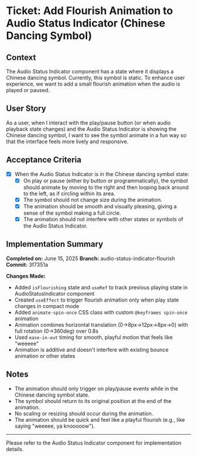 # Ticket: Add Flourish Animation to Audio Status Indicator (Chinese Dancing Symbol)

## Context

The Audio Status Indicator component has a state where it displays a Chinese dancing symbol. Currently, this symbol is static. To enhance user experience, we want to add a small flourish animation when the audio is played or paused.

## User Story

As a user, when I interact with the play/pause button (or when audio playback state changes) and the Audio Status Indicator is showing the Chinese dancing symbol, I want to see the symbol animate in a fun way so that the interface feels more lively and responsive.

## Acceptance Criteria

- [x] When the Audio Status Indicator is in the Chinese dancing symbol state:
  - [x] On play or pause (either by button or programmatically), the symbol should animate by moving to the right and then looping back around to the left, as if circling within its area.
  - [x] The symbol should not change size during the animation.
  - [x] The animation should be smooth and visually pleasing, giving a sense of the symbol making a full circle.
  - [x] The animation should not interfere with other states or symbols of the Audio Status Indicator.

## Implementation Summary

**Completed on:** June 15, 2025
**Branch:** audio-status-indicator-flourish
**Commit:** 3f7351a

**Changes Made:**
- Added `isFlourishing` state and `useRef` to track previous playing state in AudioStatusIndicator component
- Created `useEffect` to trigger flourish animation only when play state changes in compact mode
- Added `animate-spin-once` CSS class with custom `@keyframes spin-once` animation
- Animation combines horizontal translation (0→8px→12px→8px→0) with full rotation (0→360deg) over 0.8s
- Used `ease-in-out` timing for smooth, playful motion that feels like "weeeee"
- Animation is additive and doesn't interfere with existing bounce animation or other states

## Notes

- The animation should only trigger on play/pause events while in the Chinese dancing symbol state.
- The symbol should return to its original position at the end of the animation.
- No scaling or resizing should occur during the animation.
- The animation should be quick and feel like a playful flourish (e.g., like saying "weeeee, ya knooooow").

---

Please refer to the Audio Status Indicator component for implementation details.
